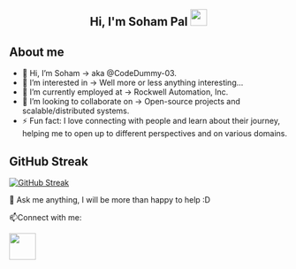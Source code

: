 <h2 align="center">Hi, I'm Soham Pal <img src="https://user-images.githubusercontent.com/39955420/147578264-bae0526c-028a-49d2-8af8-d08bb4edbd2a.gif" height="30" width="30"></h2>

<h2>About me</h2>

- 👋 Hi, I’m Soham -> aka @CodeDummy-03.
- 👀 I’m interested in -> Well more or less anything interesting... 
- 🌱 I’m currently employed at -> Rockwell Automation, Inc.
- 💞️ I’m looking to collaborate on -> Open-source projects and scalable/distributed systems.
- ⚡ Fun fact: I love connecting with people and learn about their journey, helping me to open up to different perspectives and on various domains.
   
<h2>GitHub Streak</h2>

[![GitHub Streak](https://github-readme-streak-stats.herokuapp.com/?user=CodeDummy-03&theme=dark&ring=FFB19A&hide_border=true&currStreakNum=F6A085&fire=F6A085&currStreakLabel=F6A085)](https://git.io/streak-stats)

💬 Ask me anything, I will be more than happy to help :D

📫Connect with me:

[<img src="https://user-images.githubusercontent.com/39955420/147572655-e5feabb1-2a36-467c-9906-1fc66d606b41.png" height="48" width="48">](https://www.linkedin.com/in/sohampal95/) 

